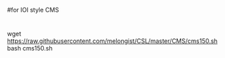#for IOI style CMS


#
wget https://raw.githubusercontent.com/melongist/CSL/master/CMS/cms150.sh
bash cms150.sh



